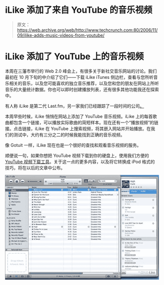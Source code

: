 # iLike 添加了来自 YouTube 的音乐视频

> 原文：<https://web.archive.org/web/http://www.techcrunch.com:80/2006/11/09/ilike-adds-music-videos-from-youtube/>

# iLike 添加了 YouTube 上的音乐视频

本周在三藩市举行的 Web 2.0 峰会上，有很多关于新社交音乐网站的讨论。我们最初在 10 月下旬的中介绍了它们——下载 iLike iTunes 侧边栏，查看与您所听音乐相关的音乐，以及您可能喜欢的独立音乐推荐，以及您和您的朋友在网站上所听音乐的大量统计数据。你也可以即时创建播放列表，还有很多其他功能我还在探索中。

有人称 iLike 是第二代 Last.fm，另一家我们已经跟踪了一段时间的公司[。](https://web.archive.org/web/20220810101614/http://www.beta.techcrunch.com/tag/last.fm)

本周早些时候，iLike 悄悄在网站上添加了 YouTube 音乐视频。iLike 上的每首歌曲都包含一个链接，可以播放实际歌曲的简短样本。现在还有一个“播放视频”的链接。点击链接，iLike 在 YouTube 上搜索视频，将其嵌入网站并开始播放。在我们的测试中，大约有三分之二的时候我能找到正确的音乐视频。

像 Gotuit 一样，iLike 现在也是一个很好的查找和观看音乐视频的服务。

顺便说一句，如果你想把 YouTube 视频下载到你的硬盘上，使用我们方便的 [YouTube 视频下载工具](https://web.archive.org/web/20220810101614/http://www.beta.techcrunch.com/get-youtube-movie/)。关于这一点的更多内容，以及将它转换成 iPod 格式的技巧，将在以后的文章中公布。

![](img/6add3137bde82c70c66b50edb0708ac0.png)